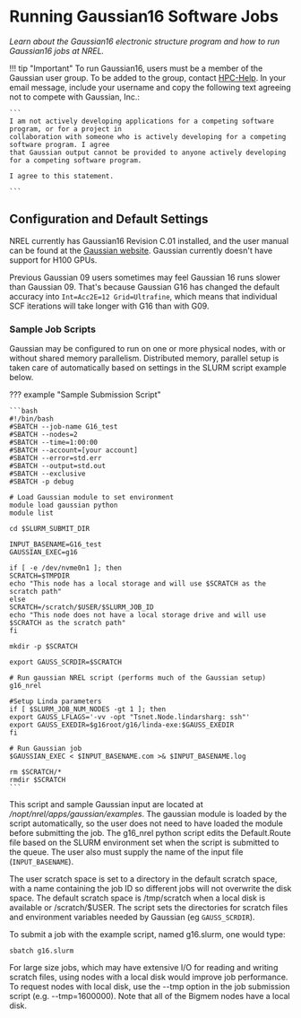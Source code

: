 # Running Gaussian16 Software Jobs

*Learn about the Gaussian16 electronic structure program and how to run Gaussian16 jobs at NREL.*

!!! tip "Important"
	 To run Gaussian16, users must be a member of the Gaussian user group. To be added to the group, contact [HPC-Help](mailto:hpc-help@nrel.gov). In your email message, include your username and copy the following text agreeing not to compete with Gaussian, Inc.:

	```
	I am not actively developing applications for a competing software program, or for a project in 
	collaboration with someone who is actively developing for a competing software program. I agree 
	that Gaussian output cannot be provided to anyone actively developing for a competing software program.

  	I agree to this statement.

  	```

## Configuration and Default Settings

NREL currently has Gaussian16 Revision C.01 installed, and the user manual can be found at the [Gaussian website](https://gaussian.com/man).  Gaussian currently doesn't have support for H100 GPUs.

Previous Gaussian 09 users sometimes may feel Gaussian 16 runs slower than Gaussian 09. That's because Gaussian G16 has changed the default accuracy into `Int=Acc2E=12 Grid=Ultrafine`, which means that individual SCF iterations will take longer with G16 than with G09. 

### Sample Job Scripts

Gaussian may be configured to run on one or more physical nodes, with or without shared memory parallelism. Distributed memory, parallel setup is taken care of automatically based on settings in the SLURM script example below.


??? example "Sample Submission Script"

	```bash
	#!/bin/bash
	#SBATCH --job-name G16_test
	#SBATCH --nodes=2
	#SBATCH --time=1:00:00
	#SBATCH --account=[your account]
	#SBATCH --error=std.err
	#SBATCH --output=std.out
	#SBATCH --exclusive
	#SBATCH -p debug
	
	# Load Gaussian module to set environment
	module load gaussian python
	module list
	
	cd $SLURM_SUBMIT_DIR
	
	INPUT_BASENAME=G16_test
	GAUSSIAN_EXEC=g16
	
	if [ -e /dev/nvme0n1 ]; then
	SCRATCH=$TMPDIR
	echo "This node has a local storage and will use $SCRATCH as the scratch path"
	else
	SCRATCH=/scratch/$USER/$SLURM_JOB_ID
	echo "This node does not have a local storage drive and will use $SCRATCH as the scratch path"
	fi
	
	mkdir -p $SCRATCH
	
	export GAUSS_SCRDIR=$SCRATCH
	
	# Run gaussian NREL script (performs much of the Gaussian setup)
	g16_nrel
	
	#Setup Linda parameters
	if [ $SLURM_JOB_NUM_NODES -gt 1 ]; then 
	export GAUSS_LFLAGS='-vv -opt "Tsnet.Node.lindarsharg: ssh"' 
	export GAUSS_EXEDIR=$g16root/g16/linda-exe:$GAUSS_EXEDIR 
	fi 
	
	# Run Gaussian job 
	$GAUSSIAN_EXEC < $INPUT_BASENAME.com >& $INPUT_BASENAME.log 
	
	rm $SCRATCH/*
	rmdir $SCRATCH
	```

This script and sample Gaussian input are located at */nopt/nrel/apps/gaussian/examples*. The gaussian module is loaded by the script automatically, so the user does not need to have loaded the module before submitting the job. The g16_nrel python script edits the Default.Route file based on the SLURM environment set when the script is submitted to the queue. The user also must supply the name of the input file (`INPUT_BASENAME`). 

The user scratch space is set to a directory in the default scratch space, with a name containing the job ID so different jobs will not overwrite the disk space. The default scratch space is /tmp/scratch when a local disk is available or /scratch/$USER. The script sets the directories for scratch files and environment variables needed by Gaussian (eg `GAUSS_SCRDIR`).

To submit a job with the example script, named g16.slurm, one would type:

`sbatch g16.slurm`

For large size jobs, which may have extensive I/O for reading and writing scratch files, using nodes with a local disk would improve job performance. To request nodes with local disk, use the --tmp option in the job submission script (e.g. --tmp=1600000). Note that all of the Bigmem nodes have a local disk.
